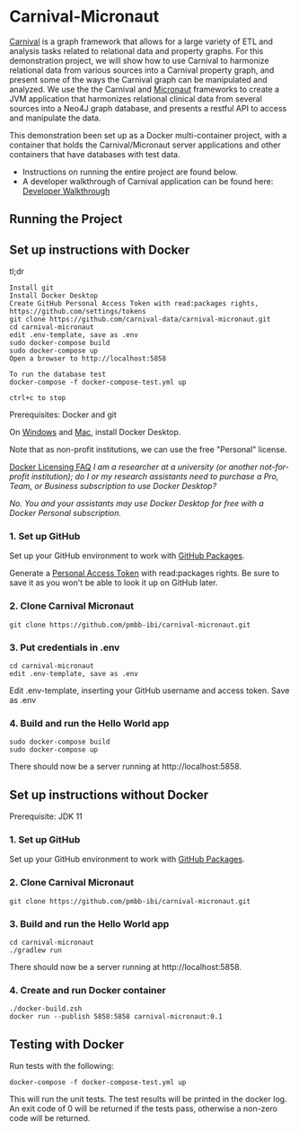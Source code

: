 # Carnival-Micronaut

[Carnival](https://github.com/carnival-data/carnival) is a graph framework that allows for a large variety of ETL and analysis tasks related to relational data and property graphs. For this demonstration project, we will show how to use Carnival to harmonize relational data from various sources into a Carnival property graph, and present some of the ways the Carnival graph can be manipulated and analyzed. We use the the Carnival and [Micronaut](https://micronaut.io/) frameworks to create a JVM application that harmonizes relational clinical data from several sources into a Neo4J graph database, and presents a restful API to access and manipulate the data.

This demonstration been set up as a Docker multi-container project, with a container that holds the Carnival/Micronaut server applications and other containers that have databases with test data.

* Instructions on running the entire project are found below.
* A developer walkthrough of Carnival application can be found here: [Developer Walkthrough](docs/walkthrough.md)

## Running the Project
## Set up instructions with Docker

tl;dr

```
Install git
Install Docker Desktop
Create GitHub Personal Access Token with read:packages rights, https://github.com/settings/tokens
git clone https://github.com/carnival-data/carnival-micronaut.git
cd carnival-micronaut
edit .env-template, save as .env
sudo docker-compose build
sudo docker-compose up
Open a browser to http://localhost:5858

To run the database test
docker-compose -f docker-compose-test.yml up

ctrl+c to stop
```

Prerequisites: Docker and git

On [Windows](https://docs.docker.com/desktop/windows/install/) and [Mac](https://docs.docker.com/desktop/mac/install/), install Docker Desktop. 

Note that as non-profit institutions, we can use the free "Personal" license.

[Docker Licensing FAQ](https://www.docker.com/pricing/faq)
*I am a researcher at a university (or another not-for-profit institution); do I or my research assistants need to purchase a Pro, Team, or Business subscription to use Docker Desktop?*

*No. You and your assistants may use Docker Desktop for free with a Docker Personal subscription.*

### 1. Set up GitHub

Set up your GitHub environment to work with [GitHub Packages](https://docs.github.com/en/packages/working-with-a-github-packages-registry/working-with-the-gradle-registry).

Generate a [Personal Access Token](https://github.com/settings/tokens) with read:packages rights. Be sure to save it as you won't be able to look it up on GitHub later.

### 2. Clone Carnival Micronaut

```
git clone https://github.com/pmbb-ibi/carnival-micronaut.git
```

### 3. Put credentials in .env

```
cd carnival-micronaut
edit .env-template, save as .env
```

Edit .env-template, inserting your GitHub username and access token. Save as .env


### 4. Build and run the Hello World app

```
sudo docker-compose build
sudo docker-compose up
```

There should now be a server running at http://localhost:5858.

## Set up instructions without Docker

Prerequisite: JDK 11

### 1. Set up GitHub

Set up your GitHub environment to work with [GitHub Packages](https://docs.github.com/en/packages/working-with-a-github-packages-registry/working-with-the-gradle-registry).

### 2. Clone Carnival Micronaut

```
git clone https://github.com/pmbb-ibi/carnival-micronaut.git
```

<!--
### 3. Create Home Directory

The Carnival Micronaut Home directory will us the working directory for Carnival Micronaut.  It will include all configuration and data.

Set an environment variable to point to the home directory:

```
export CARNIVAL_MICRONAUT_HOME=/full/path/to/carnival-micronaut/carnival-micronaut-home
```
-->

### 3. Build and run the Hello World app

```
cd carnival-micronaut
./gradlew run
```

There should now be a server running at http://localhost:5858.


### 4. Create and run Docker container

```
./docker-build.zsh
docker run --publish 5858:5858 carnival-micronaut:0.1
```

## Testing with Docker
Run tests with the following:
```
docker-compose -f docker-compose-test.yml up
```
This will run the unit tests. The test results will be printed in the docker log. An exit code of 0 will be returned if the tests pass, otherwise a non-zero code will be returned.
